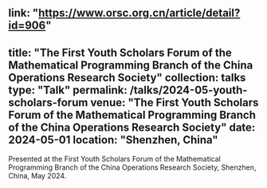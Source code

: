 link: "https://www.orsc.org.cn/article/detail?id=906"
---
title: "The First Youth Scholars Forum of the Mathematical Programming Branch of the China Operations Research Society"
collection: talks
type: "Talk"
permalink: /talks/2024-05-youth-scholars-forum
venue: "The First Youth Scholars Forum of the Mathematical Programming Branch of the China Operations Research Society"
date: 2024-05-01
location: "Shenzhen, China"
---

Presented at the First Youth Scholars Forum of the Mathematical Programming Branch of the China Operations Research Society, Shenzhen, China, May 2024.
